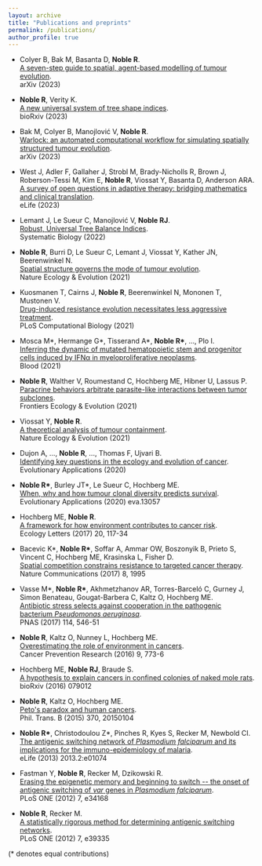 ```yaml
---
layout: archive
title: "Publications and preprints"
permalink: /publications/
author_profile: true
---
```


* Colyer B, Bak M, Basanta D, **Noble R**.<br>
[A seven-step guide to spatial, agent-based modelling of tumour evolution](https://arxiv.org/abs/2311.03569).<br>
arXiv (2023)

* **Noble R**, Verity K.<br>
[A new universal system of tree shape indices](https://www.biorxiv.org/content/10.1101/2023.07.17.549219).<br>
bioRxiv (2023)

* Bak M, Colyer B, Manojlović V, **Noble R**.<br>
[Warlock: an automated computational workflow for simulating spatially structured tumour evolution](https://arxiv.org/abs/2301.07808).<br>
arXiv (2023)

* West J, Adler F, Gallaher J, Strobl M, Brady-Nicholls R, Brown J, Roberson-Tessi M, Kim E, **Noble R**, Viossat Y, Basanta D, Anderson ARA.<br>
[A survey of open questions in adaptive therapy: bridging mathematics and clinical translation](https://elifesciences.org/articles/84263).<br>
eLife (2023)

* Lemant J, Le Sueur C, Manojlović V, **Noble RJ**.<br>
[Robust, Universal Tree Balance Indices](https://doi.org/10.1093/sysbio/syac027).<br>
Systematic Biology (2022)

* **Noble R**, Burri D, Le Sueur C, Lemant J, Viossat Y, Kather JN, Beerenwinkel N.<br>
[Spatial structure governs the mode of tumour evolution](https://www.nature.com/articles/s41559-021-01615-9).<br>
Nature Ecology &amp; Evolution (2021)

* Kuosmanen T, Cairns J, **Noble R**, Beerenwinkel N, Mononen T, Mustonen V.<br>
[Drug-induced resistance evolution necessitates less aggressive treatment](https://journals.plos.org/ploscompbiol/article?id=10.1371/journal.pcbi.1009418).<br>
PLoS Computational Biology (2021)

* Mosca M\*, Hermange G\*, Tisserand A\*, **Noble R\***, ..., Plo I.<br>
[Inferring the dynamic of mutated hematopoietic stem and progenitor cells induced by IFNα in myeloproliferative neoplasms](https://doi.org/10.1182/blood.2021010986).<br>
Blood (2021)

* **Noble R**, Walther V, Roumestand C, Hochberg ME, Hibner U, Lassus P.<br>
[Paracrine behaviors arbitrate parasite-like interactions between tumor subclones](https://doi.org/10.3389/fevo.2021.675638).<br>
Frontiers Ecology &amp; Evolution (2021)

* Viossat Y, **Noble R**.<br>
[A theoretical analysis of tumour containment](https://doi.org/10.1038/s41559-021-01428-w).<br>
Nature Ecology &amp; Evolution (2021)

* Dujon A, ..., **Noble R**, ..., Thomas F, Ujvari B.<br>
[Identifying key questions in the ecology and evolution of cancer](https://onlinelibrary.wiley.com/doi/abs/10.1111/eva.13190).<br>
Evolutionary Applications (2020)

* **Noble R\***, Burley JT\*, Le Sueur C, Hochberg ME.<br>
[When, why and how tumour clonal diversity predicts survival](https://doi.org/10.1111/eva.13057).<br>
Evolutionary Applications (2020) eva.13057

* Hochberg ME, **Noble R**.<br>
[A framework for how environment contributes to cancer risk](https://onlinelibrary.wiley.com/doi/full/10.1111/ele.12726).<br>
Ecology Letters (2017) 20, 117-34

*	Bacevic K\*, **Noble R\***, Soffar A, Ammar OW, Boszonyik B, Prieto S, Vincent C, Hochberg ME, Krasinska L, Fisher D.<br>
[Spatial competition constrains resistance to targeted cancer therapy](https://www.nature.com/articles/s41467-017-01516-1).<br>
Nature Communications (2017) 8, 1995

* Vasse M\*, **Noble R\***, Akhmetzhanov AR, Torres-Barceló C, Gurney J, Simon Benateau, Gougat-Barbera C, Kaltz O, Hochberg ME.<br>
[Antibiotic stress selects against cooperation in the pathogenic bacterium *Pseudomonas aeruginosa*](https://www.pnas.org/content/114/3/546).<br>
PNAS (2017) 114, 546-51

* **Noble R**, Kaltz O, Nunney L, Hochberg ME.<br>
[Overestimating the role of environment in cancers](https://cancerpreventionresearch.aacrjournals.org/content/9/10/773).<br>
Cancer Prevention Research (2016) 9, 773-6

* Hochberg ME, **Noble RJ**, Braude S.<br>
[A hypothesis to explain cancers in confined colonies of naked mole rats](https://doi.org/10.1101/079012).<br>
bioRxiv (2016) 079012

* **Noble R**, Kaltz O, Hochberg ME.<br>
[Peto's paradox and human cancers](https://royalsocietypublishing.org/doi/10.1098/rstb.2015.0104).<br>
Phil. Trans. B (2015) 370, 20150104

* **Noble R\***, Christodoulou Z\*, Pinches R, Kyes S, Recker M, Newbold CI.<br>
[The antigenic switching network of *Plasmodium falciparum* and its implications for the immuno-epidemiology of malaria](https://elifesciences.org/articles/01074).<br>
eLife (2013) 2013.2:e01074

* Fastman Y, **Noble R**, Recker M, Dzikowski R.<br>
[Erasing the epigenetic memory and beginning to switch -- the onset of antigenic switching of *var* genes in *Plasmodium falciparum*](https://journals.plos.org/plosone/article?id=10.1371/journal.pone.0034168).<br>
PLoS ONE (2012) 7, e34168

* **Noble R**, Recker M.<br>
[A statistically rigorous method for determining antigenic switching networks](https://journals.plos.org/plosone/article?id=10.1371/journal.pone.0039335).<br>
PLoS ONE (2012) 7, e39335

(* denotes equal contributions)


